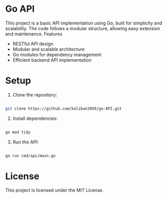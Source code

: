 # Go API

This project is a basic API implementation using Go, built for simplicity and scalability. The code follows a modular structure, allowing easy extension and maintenance.
Features

-   RESTful API design
-   Modular and scalable architecture
-   Go modules for dependency management
-   Efficient backend API implementation

# Setup

1. Clone the repository:

```bash

git clone https://github.com/kaliban2056/go-API.git
```

2. Install dependencies:

```bash

go mod tidy
```

3. Run the API:

```bash

go run cmd/api/main.go
```

# License

This project is licensed under the MIT License.
